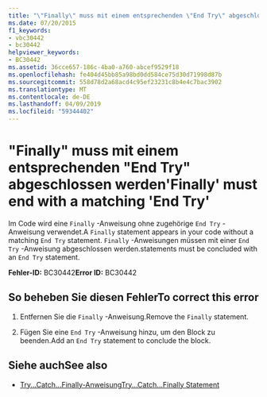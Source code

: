 ```yaml
---
title: "\"Finally\" muss mit einem entsprechenden \"End Try\" abgeschlossen werden"
ms.date: 07/20/2015
f1_keywords:
- vbc30442
- bc30442
helpviewer_keywords:
- BC30442
ms.assetid: 36cce657-186c-4ba0-a760-abcef9529f18
ms.openlocfilehash: fe404d45bb85a98bd0dd584ce75d30d71998d87b
ms.sourcegitcommit: 558d78d2a68acd4c95ef23231c8b4e4c7bac3902
ms.translationtype: MT
ms.contentlocale: de-DE
ms.lasthandoff: 04/09/2019
ms.locfileid: "59344402"
---
```

# <a name="finally-must-end-with-a-matching-end-try"></a><span data-ttu-id="77d15-102">"Finally" muss mit einem entsprechenden "End Try" abgeschlossen werden</span><span class="sxs-lookup"><span data-stu-id="77d15-102">'Finally' must end with a matching 'End Try'</span></span>
<span data-ttu-id="77d15-103">Im Code wird eine `Finally` -Anweisung ohne zugehörige `End Try` -Anweisung verwendet.</span><span class="sxs-lookup"><span data-stu-id="77d15-103">A `Finally` statement appears in your code without a matching `End Try` statement.</span></span> `Finally` <span data-ttu-id="77d15-104">-Anweisungen müssen mit einer `End Try` -Anweisung abgeschlossen werden.</span><span class="sxs-lookup"><span data-stu-id="77d15-104">statements must be concluded with an `End Try` statement.</span></span>  
  
 <span data-ttu-id="77d15-105">**Fehler-ID:** BC30442</span><span class="sxs-lookup"><span data-stu-id="77d15-105">**Error ID:** BC30442</span></span>  
  
## <a name="to-correct-this-error"></a><span data-ttu-id="77d15-106">So beheben Sie diesen Fehler</span><span class="sxs-lookup"><span data-stu-id="77d15-106">To correct this error</span></span>  
  
1. <span data-ttu-id="77d15-107">Entfernen Sie die `Finally` -Anweisung.</span><span class="sxs-lookup"><span data-stu-id="77d15-107">Remove the `Finally` statement.</span></span>  
  
2. <span data-ttu-id="77d15-108">Fügen Sie eine `End Try` -Anweisung hinzu, um den Block zu beenden.</span><span class="sxs-lookup"><span data-stu-id="77d15-108">Add an `End Try` statement to conclude the block.</span></span>  
  
## <a name="see-also"></a><span data-ttu-id="77d15-109">Siehe auch</span><span class="sxs-lookup"><span data-stu-id="77d15-109">See also</span></span>

- [<span data-ttu-id="77d15-110">Try...Catch...Finally-Anweisung</span><span class="sxs-lookup"><span data-stu-id="77d15-110">Try...Catch...Finally Statement</span></span>](../../visual-basic/language-reference/statements/try-catch-finally-statement.md)
